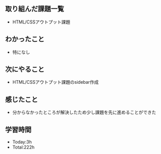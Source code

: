 ## 取り組んだ課題一覧
- HTML/CSSアウトプット課題
  
## わかったこと
- 特になし
  
## 次にやること
- HTML/CSSアウトプット課題のsidebar作成
  
## 感じたこと
- 分からなかったところが解決したため少し課題を先に進めることができた
  
## 学習時間
- Today:3h
- Total:222h
